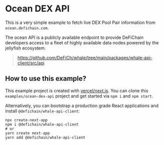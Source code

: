 # Ocean DEX API

This is a very simple example to fetch live DEX Pool Pair information from `ocean.defichain.com`.

The ocean API is a publicly available endpoint to provide DeFiChain developers access to a fleet of highly available
data nodes powered by the jellyfish ecosystem.

> https://github.com/DeFiCh/whale/tree/main/packages/whale-api-client/src/api

## How to use this example?

This example project is created with [vercel/next.js](https://github.com/vercel/next.js). You can clone
this `examples/ocean-dex-api` project and get started via `npm i` and `npm start`.

Alternatively, you can bootstrap a production grade React applications and install `@defichain/whale-api-client`:

```
npx create-next-app
npm i @defichain/whale-api-client
# or
yarn create next-app
yarn add @defichain/whale-api-client
```


